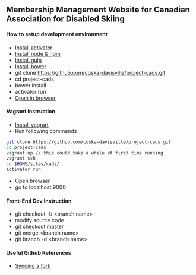## Membership Management Website for Canadian Association for Disabled Skiing

#### How to setup development environment
* [Install activator](https://www.typesafe.com/activator/download)
* [Install node & npm](https://nodejs.org/en/download/)
* [Install gulp](https://github.com/gulpjs/gulp/blob/master/docs/getting-started.md)
* [Install bower](http://bower.io/#install-bower)
* git clone https://github.com/coska-davisville/project-cads.git
* cd project-cads
* bower install
* activator run
* [Open in browser](http://localhost:9000)

#### Vagrant instruction
* [Install vagrart](https://docs.vagrantup.com/v2/installation/index.html)
* Run following commands
```bash
git clone https://github.com/coska-davisville/project-cads.git
cd project-cads
vagrant up // this could take a while at first time running
vagrant ssh
cd $HOME/sites/cads/
activator run
```
* Open browser
* go to localhost:9000

#### Front-End Dev Instruction

* git checkout -b \<branch name\>
* modify source code
* git checkout master
* git merge \<branch name\>
* git branch -d \<branch name\>

#### Useful Github References
* [Syncing a fork](https://help.github.com/articles/syncing-a-fork/)